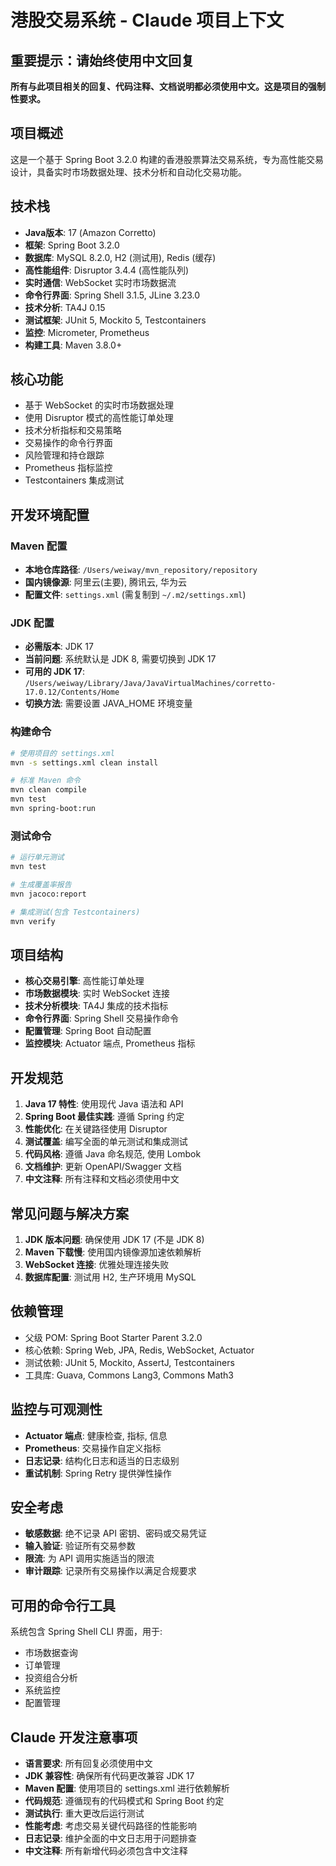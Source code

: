 # 港股交易系统 - Claude 项目上下文

## 重要提示：请始终使用中文回复
**所有与此项目相关的回复、代码注释、文档说明都必须使用中文。这是项目的强制性要求。**

## 项目概述
这是一个基于 Spring Boot 3.2.0 构建的香港股票算法交易系统，专为高性能交易设计，具备实时市场数据处理、技术分析和自动化交易功能。

## 技术栈
- **Java版本**: 17 (Amazon Corretto)
- **框架**: Spring Boot 3.2.0
- **数据库**: MySQL 8.2.0, H2 (测试用), Redis (缓存)
- **高性能组件**: Disruptor 3.4.4 (高性能队列)
- **实时通信**: WebSocket 实时市场数据流
- **命令行界面**: Spring Shell 3.1.5, JLine 3.23.0
- **技术分析**: TA4J 0.15
- **测试框架**: JUnit 5, Mockito 5, Testcontainers
- **监控**: Micrometer, Prometheus
- **构建工具**: Maven 3.8.0+

## 核心功能
- 基于 WebSocket 的实时市场数据处理
- 使用 Disruptor 模式的高性能订单处理
- 技术分析指标和交易策略
- 交易操作的命令行界面
- 风险管理和持仓跟踪
- Prometheus 指标监控
- Testcontainers 集成测试

## 开发环境配置

### Maven 配置
- **本地仓库路径**: `/Users/weiway/mvn_repository/repository`
- **国内镜像源**: 阿里云(主要), 腾讯云, 华为云
- **配置文件**: `settings.xml` (需复制到 `~/.m2/settings.xml`)

### JDK 配置
- **必需版本**: JDK 17
- **当前问题**: 系统默认是 JDK 8, 需要切换到 JDK 17
- **可用的 JDK 17**: `/Users/weiway/Library/Java/JavaVirtualMachines/corretto-17.0.12/Contents/Home`
- **切换方法**: 需要设置 JAVA_HOME 环境变量

### 构建命令
```bash
# 使用项目的 settings.xml
mvn -s settings.xml clean install

# 标准 Maven 命令
mvn clean compile
mvn test
mvn spring-boot:run
```

### 测试命令
```bash
# 运行单元测试
mvn test

# 生成覆盖率报告
mvn jacoco:report

# 集成测试(包含 Testcontainers)
mvn verify
```

## 项目结构
- **核心交易引擎**: 高性能订单处理
- **市场数据模块**: 实时 WebSocket 连接
- **技术分析模块**: TA4J 集成的技术指标
- **命令行界面**: Spring Shell 交易操作命令
- **配置管理**: Spring Boot 自动配置
- **监控模块**: Actuator 端点, Prometheus 指标

## 开发规范
1. **Java 17 特性**: 使用现代 Java 语法和 API
2. **Spring Boot 最佳实践**: 遵循 Spring 约定
3. **性能优化**: 在关键路径使用 Disruptor
4. **测试覆盖**: 编写全面的单元测试和集成测试
5. **代码风格**: 遵循 Java 命名规范, 使用 Lombok
6. **文档维护**: 更新 OpenAPI/Swagger 文档
7. **中文注释**: 所有注释和文档必须使用中文

## 常见问题与解决方案
1. **JDK 版本问题**: 确保使用 JDK 17 (不是 JDK 8)
2. **Maven 下载慢**: 使用国内镜像源加速依赖解析
3. **WebSocket 连接**: 优雅处理连接失败
4. **数据库配置**: 测试用 H2, 生产环境用 MySQL

## 依赖管理
- 父级 POM: Spring Boot Starter Parent 3.2.0
- 核心依赖: Spring Web, JPA, Redis, WebSocket, Actuator
- 测试依赖: JUnit 5, Mockito, AssertJ, Testcontainers
- 工具库: Guava, Commons Lang3, Commons Math3

## 监控与可观测性
- **Actuator 端点**: 健康检查, 指标, 信息
- **Prometheus**: 交易操作自定义指标
- **日志记录**: 结构化日志和适当的日志级别
- **重试机制**: Spring Retry 提供弹性操作

## 安全考虑
- **敏感数据**: 绝不记录 API 密钥、密码或交易凭证
- **输入验证**: 验证所有交易参数
- **限流**: 为 API 调用实施适当的限流
- **审计跟踪**: 记录所有交易操作以满足合规要求

## 可用的命令行工具
系统包含 Spring Shell CLI 界面，用于:
- 市场数据查询
- 订单管理
- 投资组合分析
- 系统监控
- 配置管理

## Claude 开发注意事项
- **语言要求**: 所有回复必须使用中文
- **JDK 兼容性**: 确保所有代码更改兼容 JDK 17
- **Maven 配置**: 使用项目的 settings.xml 进行依赖解析
- **代码规范**: 遵循现有的代码模式和 Spring Boot 约定
- **测试执行**: 重大更改后运行测试
- **性能考虑**: 考虑交易关键代码路径的性能影响
- **日志记录**: 维护全面的中文日志用于问题排查
- **中文注释**: 所有新增代码必须包含中文注释
